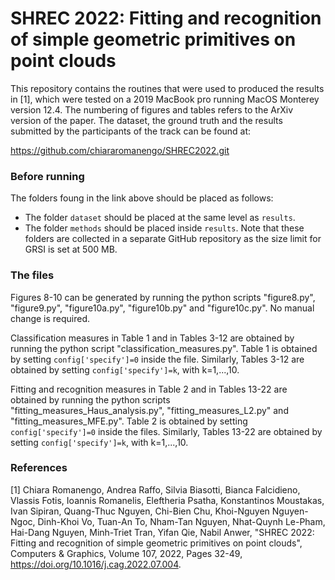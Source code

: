 # SHREC 2022: Fitting and recognition of simple geometric primitives on point clouds

This repository contains the routines that were used to produced the results in [1], which were tested on a 2019 MacBook pro running MacOS Monterey version 12.4. The numbering of figures and tables refers to the ArXiv version of the paper. The dataset, the ground truth and the results submitted by the participants of the track can be found at:

https://github.com/chiararomanengo/SHREC2022.git

### Before running
The folders foung in the link above should be placed as follows:
- The folder `dataset` should be placed at the same level as `results`.
- The folder `methods` should be placed inside `results`. 
Note that these folders are collected in a separate GitHub repository as the size limit for GRSI is set at 500 MB.

### The files
Figures 8-10 can be generated by running the python scripts "figure8.py", "figure9.py", "figure10a.py", "figure10b.py" and "figure10c.py". No manual change is required.

Classification measures in Table 1 and in Tables 3-12 are obtained by running the python script "classification_measures.py". Table 1 is obtained by setting `config['specify']=0` inside the file. Similarly, Tables 3-12 are obtained by setting `config['specify']=k`, with k=1,...,10.

Fitting and recognition measures in Table 2 and in Tables 13-22 are obtained by running the python scripts "fitting_measures_Haus_analysis.py", "fitting_measures_L2.py" and "fitting_measures_MFE.py". Table 2 is obtained by setting `config['specify']=0` inside the files. Similarly, Tables 13-22 are obtained by setting `config['specify']=k`, with k=1,...,10.


### References
[1]  Chiara Romanengo, Andrea Raffo, Silvia Biasotti, Bianca Falcidieno, Vlassis Fotis, Ioannis Romanelis, Eleftheria Psatha, Konstantinos Moustakas, Ivan Sipiran, Quang-Thuc Nguyen, Chi-Bien Chu, Khoi-Nguyen Nguyen-Ngoc, Dinh-Khoi Vo, Tuan-An To, Nham-Tan Nguyen, Nhat-Quynh Le-Pham, Hai-Dang Nguyen, Minh-Triet Tran, Yifan Qie, Nabil Anwer,
"SHREC 2022: Fitting and recognition of simple geometric primitives on point clouds", Computers & Graphics, Volume 107, 2022, Pages 32-49, https://doi.org/10.1016/j.cag.2022.07.004.

